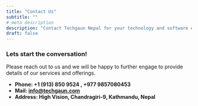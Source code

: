 ```yaml
---
title: "Contact Us"
subtitle: ""
# meta description
description: "Contact Techgaun Nepal for your technology and software engineering needs"
draft: false
---
```



### Lets start the conversation!
Please reach out to us and we will be happy to further engage to provide details of our services and offerings.

* **Phone: +1 (913) 850 9524 , +977 9857080453** 
* **Mail: info@techgaun.com**
* **Address: High Vision, Chandragiri-9, Kathmandu, Nepal**